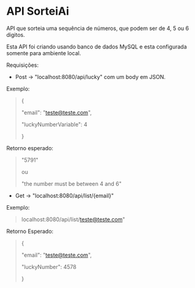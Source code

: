 # API SorteiAi

API que sorteia uma sequência de números, que podem
ser de 4, 5 ou 6 digitos. 

Esta API foi criando usando banco de dados MySQL e
esta configurada somente para ambiente local.

Requisições:

- Post -> "localhost:8080/api/lucky" com um body
em JSON.

Exemplo:

> {
>
>   "email": "teste@teste.com",
>
>   "luckyNumberVariable": 4
>
> }

Retorno esperado: 

> "5791" 
>
> ou
>
> "the number must be between 4 and 6"

- Get -> "localhost:8080/api/list/{email}"

Exemplo: 

> localhost:8080/api/list/teste@teste.com"

Retorno Esperado:

> {
>
>   "email": "teste@teste.com",
>
>   "luckyNumber": 4578
>
> }
